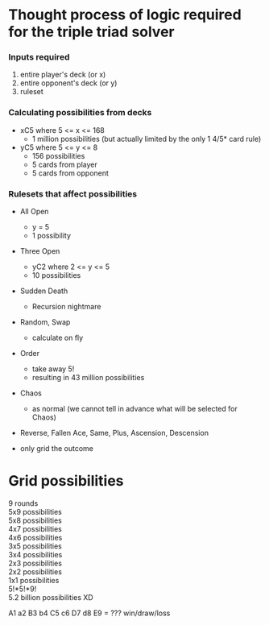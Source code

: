 # Thought process of logic required for the triple triad solver


### Inputs required
1) entire player's deck (or x)  
2) entire opponent's deck (or y)  
3) ruleset  

### Calculating possibilities from decks
- xC5 where 5 <= x <= 168
  - 1 million possibilities (but actually limited by the only 1 4/5* card rule)
- yC5 where 5 <= y <= 8
  - 156 possibilities
  - 5 cards from player
  - 5 cards from opponent

### Rulesets that affect possibilities
- All Open
  - y = 5
  - 1 possibility

- Three Open
  - yC2 where 2 <= y <= 5
  - 10 possibilities

- Sudden Death
  - Recursion nightmare

- Random, Swap
  - calculate on fly

- Order
  - take away 5!
  - resulting in 43 million possibilities

- Chaos
  - as normal (we cannot tell in advance what will be selected for Chaos)

-  Reverse, Fallen Ace, Same, Plus, Ascension, Descension
  - only grid the outcome

# Grid possibilities
9 rounds  
5x9 possibilities  
5x8 possibilities  
4x7 possibilities  
4x6 possibilities  
3x5 possibilities  
3x4 possibilities  
2x3 possibilities  
2x2 possibilities  
1x1 possibilities  
5!*5!*9!  
5.2 billion possibilities XD  

A1 a2 B3 b4 C5 c6 D7 d8 E9 = ??? win/draw/loss